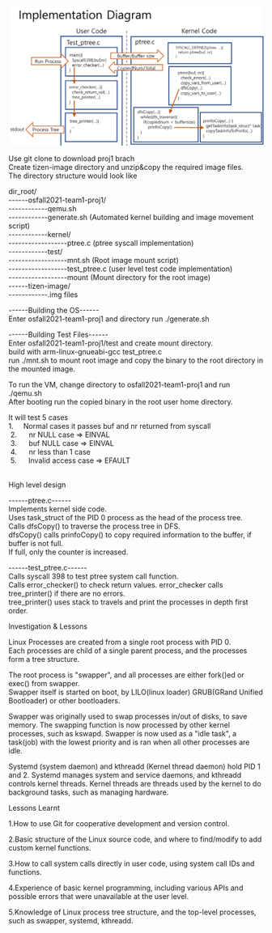 ![proj1_diagram](./proj1_diagram.PNG)

Use git clone to download proj1 brach  
Create tizen-image directory and unzip&copy the required image files.  
The directory structure would look like  
  
dir_root/  
------osfall2021-team1-proj1/  
------------qemu.sh  
------------generate.sh  (Automated kernel building and image movement script)  
------------kernel/  
------------------ptree.c  (ptree syscall implementation)  
------------test/  
------------------mnt.sh   (Root image mount script)  
------------------test_ptree.c  (user level test code implementation)  
------------------mount  (Mount directory for the root image)  
------tizen-image/  
------------.img files   

------Building the OS------  
Enter osfall2021-team1-proj1 and directory run ./generate.sh  

------Building Test Files------  
Enter osfall2021-team1-proj1/test and create mount directory.  
build with arm-linux-gnueabi-gcc test_ptree.c  
run ./mnt.sh to mount root image and copy the binary to the root directory in the mounted image.  

To run the VM, change directory to osfall2021-team1-proj1 and run ./qemu.sh  
After booting run the copied binary in the root user home directory.  

It will test 5 cases  
 1.     Normal cases it passes buf and nr returned from syscall  
 2.      nr NULL case => EINVAL  
 3.      buf NULL case => EINVAL  
 4.      nr less than 1 case  
 5.      Invalid access case => EFAULT  
   
   
 High level design  
 
 ------ptree.c------  
 Implements kernel side code.  
 Uses task_struct of the PID 0 process as the head of the process tree.  
 Calls dfsCopy() to traverse the process tree in DFS.  
 dfsCopy() calls prinfoCopy() to copy required information to the buffer, if buffer is not full.  
 If full, only the counter is increased.  
   
 ------test_ptree.c------  
Calls syscall 398 to test ptree system call function.  
Calls error_checker() to check return values. error_checker calls tree_printer() if there are no errors.  
tree_printer() uses stack to travels and print the processes in depth first order.  
  
  
Investigation & Lessons  

Linux Processes are created from a single root process with PID 0.  
Each processes are child of a single parent process, and the processes form a tree structure.   

The root process is "swapper", and all processes are either fork()ed or exec() from swapper.  
Swapper itself is started on boot, by LILO(linux loader) GRUB(GRand Unified Bootloader) or other bootloaders.  

Swapper was originally used to swap processes in/out of disks, to save memory. 
The swapping function is now processed by other kernel processes, such as kswapd. 
Swapper is now used as a "idle task", a task(job) with the lowest priority and is ran when all other processes are idle.  

Systemd (system daemon) and kthreadd (Kernel thread daemon) hold PID 1 and 2. 
Systemd manages system and service daemons, and kthreadd controls kernel threads. 
Kernel threads are threads used by the kernel to do background tasks, such as managing hardware.  
  
  
Lessons Learnt

1.How to use Git for cooperative development and version control.  

2.Basic structure of the Linux source code, and where to find/modify to add custom kernel functions.  

3.How to call system calls directly in user code, using system call IDs and functions.  

4.Experience of basic kernel programming, including various APIs and possible errors that were unavailable at the user level.  

5.Knowledge of Linux process tree structure, and the top-level processes, such as swapper, systemd, kthreadd.  



